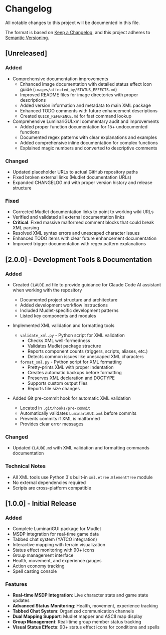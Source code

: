 # Changelog

All notable changes to this project will be documented in this file.

The format is based on [Keep a Changelog](https://keepachangelog.com/en/1.0.0/),
and this project adheres to [Semantic Versioning](https://semver.org/spec/v2.0.0.html).

## [Unreleased]

### Added
- Comprehensive documentation improvements
  - Enhanced image documentation with detailed status effect icon guide (`images/affected_by/STATUS_EFFECTS.md`)
  - Improved README files for image directories with proper descriptions
  - Added version information and metadata to main XML package
  - Enhanced TODO comments with future enhancement descriptions
  - Created `QUICK_REFERENCE.md` for fast command lookup
- Comprehensive LuminariGUI.xml commentary audit and improvements
  - Added proper function documentation for 15+ undocumented functions
  - Documented regex patterns with clear explanations and examples
  - Added comprehensive inline documentation for complex functions
  - Explained magic numbers and converted to descriptive comments

### Changed
- Updated placeholder URLs to actual GitHub repository paths
- Fixed broken external links (Mudlet documentation URLs)
- Expanded CHANGELOG.md with proper version history and release structure

### Fixed
- Corrected Mudlet documentation links to point to working wiki URLs
- Verified and validated all external documentation links
- **Critical**: Fixed massive malformed comment blocks that could break XML parsing
- Resolved XML syntax errors and unescaped character issues
- Enhanced TODO items with clear future enhancement documentation
- Improved trigger documentation with regex pattern explanations

## [2.0.0] - Development Tools & Documentation

### Added
- Created `CLAUDE.md` file to provide guidance for Claude Code AI assistant when working with the repository
  - Documented project structure and architecture
  - Added development workflow instructions
  - Included Mudlet-specific development patterns
  - Listed key components and modules

- Implemented XML validation and formatting tools
  - `validate_xml.py` - Python script for XML validation
    - Checks XML well-formedness
    - Validates Mudlet package structure
    - Reports component counts (triggers, scripts, aliases, etc.)
    - Detects common issues like unescaped XML characters
  - `format_xml.py` - Python script for XML formatting
    - Pretty-prints XML with proper indentation
    - Creates automatic backups before formatting
    - Preserves XML declaration and DOCTYPE
    - Supports custom output files
    - Reports file size changes

- Added Git pre-commit hook for automatic XML validation
  - Located in `.git/hooks/pre-commit`
  - Automatically validates `LuminariGUI.xml` before commits
  - Prevents commits if XML is malformed
  - Provides clear error messages

### Changed
- Updated `CLAUDE.md` with XML validation and formatting commands documentation

### Technical Notes
- All XML tools use Python 3's built-in `xml.etree.ElementTree` module
- No external dependencies required
- Scripts are cross-platform compatible

## [1.0.0] - Initial Release

### Added
- Complete LuminariGUI package for Mudlet
- MSDP integration for real-time game data
- Tabbed chat system (YATCO integration)
- Interactive mapping with terrain visualization
- Status effect monitoring with 90+ icons
- Group management interface
- Health, movement, and experience gauges
- Action economy tracking
- Spell casting console

### Features
- **Real-time MSDP Integration**: Live character stats and game state updates
- **Advanced Status Monitoring**: Health, movement, experience tracking
- **Tabbed Chat System**: Organized communication channels
- **Dual Mapping Support**: Mudlet mapper and ASCII map display
- **Group Management**: Real-time group member status tracking
- **Visual Status Effects**: 90+ status effect icons for conditions and spells
